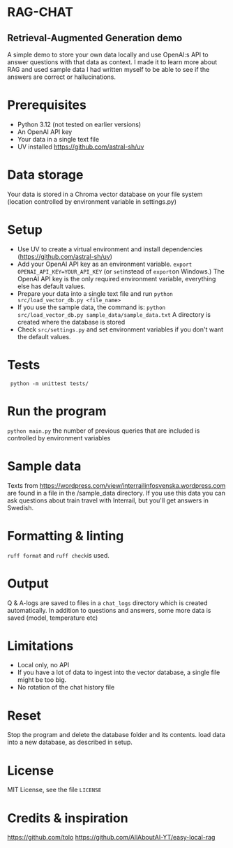 
# RAG-CHAT

## Retrieval-Augmented Generation demo

A simple demo to store your own data locally and use OpenAI:s API to answer questions with that data as context.
I made it to learn more about RAG and used sample data I had written myself to be able to see if the answers are correct or hallucinations. 


# Prerequisites
- Python 3.12 (not tested on earlier versions)
- An OpenAI API key
- Your data in a single text file
- UV installed https://github.com/astral-sh/uv

# Data storage
Your data is stored in a Chroma vector database on your file system (location controlled by environment variable in settings.py)

# Setup
- Use UV to create a virtual environment and install dependencies (https://github.com/astral-sh/uv)
- Add your OpenAI API key as an environment variable. `export OPENAI_API_KEY=YOUR_API_KEY` (or `set`instead of `export`on Windows.) The OpenAI API key is the only required environment variable, everything else has default values.
- Prepare your data into a single text file and run `python src/load_vector_db.py <file_name>`
- If you use the sample data, the command is: `python src/load_vector_db.py sample_data/sample_data.txt` A directory is created where the database is stored
- Check `src/settings.py` and set environment variables if you don't want the default values.

# Tests
` python -m unittest tests/`

# Run the program
`python main.py`
the number of previous queries that are included is controlled by environment variables

# Sample data
Texts from https://wordpress.com/view/interrailinfosvenska.wordpress.com are found in a file in the /sample_data directory. 
If you use this data you can ask questions about train travel with Interrail, but you'll get answers in Swedish.

# Formatting & linting
`ruff format` and `ruff check`is used.

# Output
Q & A-logs are saved to files in a `chat_logs` directory which is created automatically. 
In addition to questions and answers, some more data is saved (model, temperature etc)

# Limitations 
- Local only, no API
- If you have a lot of data to ingest into the vector database, a single file might be too big. 
- No rotation of the chat history file 

# Reset
Stop the program and delete the database folder and its contents. 
load data into a new database, as described in setup.

# License
MIT License, see the file `LICENSE`


# Credits & inspiration
https://github.com/tolo
https://github.com/AllAboutAI-YT/easy-local-rag










